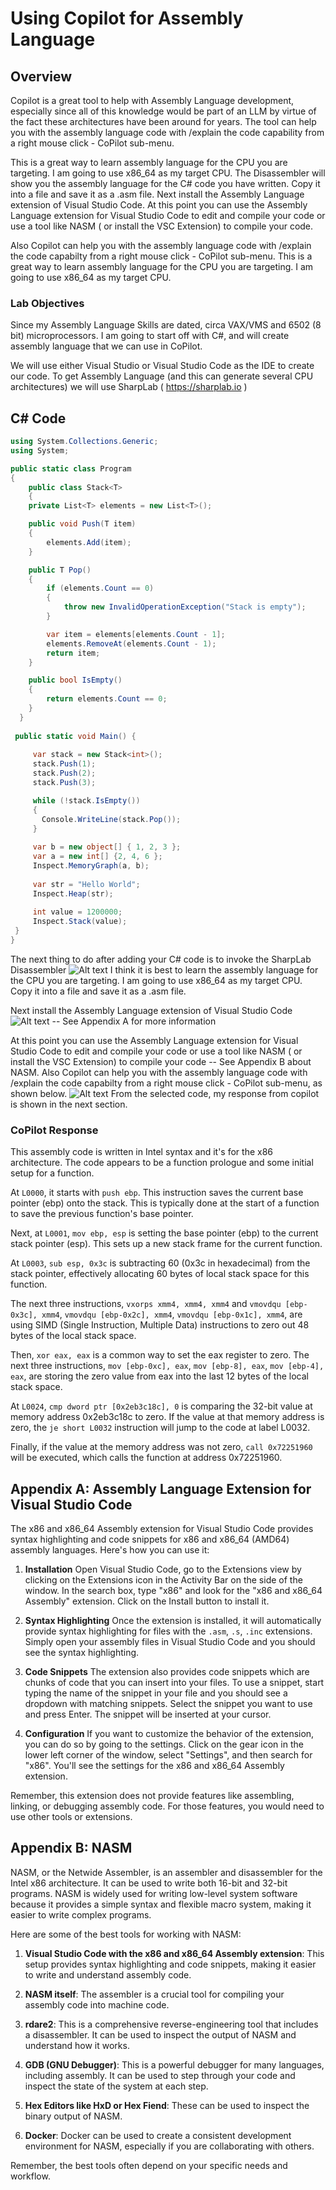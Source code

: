 # Using Copilot for Assembly Language

## Overview

Copilot is a great tool to help with Assembly Language development, especially since all of this knowledge would be part of an LLM by virtue of the fact these architectures have been around for years.  The tool can help you with the assembly language code with /explain the code capability from a right mouse click - CoPilot sub-menu. 

This is a great way to learn assembly language for the CPU you are targeting.  I am going to use x86_64 as my target CPU.  The Disassembler will show you the assembly language for the C# code you have written.  Copy it into a file and save it as a .asm file.  Next install the Assembly Language extension of Visual Studio Code.  At this point you can use the Assembly Language extension for Visual Studio Code to edit and compile your code or use a tool like NASM ( or install the VSC Extension) to compile your code.  

Also Copilot can help you with the assembly language code with /explain the code capabilty from a right mouse click - CoPilot sub-menu.  This is a great way to learn assembly language for the CPU you are targeting.  I am going to use x86_64 as my target CPU.  

### Lab Objectives

Since my Assembly Language Skills are dated, circa VAX/VMS and 6502 (8 bit) microprocessors.  I am going to start off with C#, and will create assembly language that we can use in CoPilot.

We will use either Visual Studio or Visual Studio Code as the IDE to create our code. To get Assembly Language (and this can generate several CPU architectures) we will use SharpLab ( https://sharplab.io )

## C# Code

```csharp
using System.Collections.Generic;
using System;

public static class Program
{
    public class Stack<T>
    {
    private List<T> elements = new List<T>();

    public void Push(T item)
    {
        elements.Add(item);
    }

    public T Pop()
    {
        if (elements.Count == 0)
        {
            throw new InvalidOperationException("Stack is empty");
        }

        var item = elements[elements.Count - 1];
        elements.RemoveAt(elements.Count - 1);
        return item;
    }

    public bool IsEmpty()
    {
        return elements.Count == 0;
    }
  }
    
 public static void Main() {
     
     var stack = new Stack<int>();
     stack.Push(1);
     stack.Push(2);
     stack.Push(3);

     while (!stack.IsEmpty())
     {
       Console.WriteLine(stack.Pop());
     }
     
     var b = new object[] { 1, 2, 3 };
     var a = new int[] {2, 4, 6 };
     Inspect.MemoryGraph(a, b);
     
     var str = "Hello World";
     Inspect.Heap(str);
     
     int value = 1200000;
     Inspect.Stack(value);
 }
}
```
The next thing to do after adding your C# code is to invoke the SharpLab Disassembler
![Alt text](./images/assemble.jpg)  I think it is best to learn the assembly language for the CPU you are targeting.  I am going to use x86_64 as my target CPU.  Copy it into a file and save it as a .asm file.

Next install the Assembly Language extension of Visual Studio Code
![Alt text](./images/asm-ext.jpg) -- See Appendix A for more information


At this point you can use the Assembly Language extension for Visual Studio Code to edit and compile your code or use a tool like NASM ( or install the VSC Extension) to compile your code -- See Appendix B about NASM.  Also Copilot can help you with the assembly language code with /explain the code capabilty from a right mouse click - CoPilot sub-menu, as shown below.
![Alt text](./images/explain-asm.jpg)
From the selected code, my response from copilot is shown in the next section.

### CoPilot Response

This assembly code is written in Intel syntax and it's for the x86 architecture. The code appears to be a function prologue and some initial setup for a function.

At `L0000`, it starts with `push ebp`. This instruction saves the current base pointer (ebp) onto the stack. This is typically done at the start of a function to save the previous function's base pointer.

Next, at `L0001`, `mov ebp, esp` is setting the base pointer (ebp) to the current stack pointer (esp). This sets up a new stack frame for the current function.

At `L0003`, `sub esp, 0x3c` is subtracting 60 (0x3c in hexadecimal) from the stack pointer, effectively allocating 60 bytes of local stack space for this function.

The next three instructions, `vxorps xmm4, xmm4, xmm4` and `vmovdqu [ebp-0x3c], xmm4`, `vmovdqu [ebp-0x2c], xmm4`, `vmovdqu [ebp-0x1c], xmm4`, are using SIMD (Single Instruction, Multiple Data) instructions to zero out 48 bytes of the local stack space.

Then, `xor eax, eax` is a common way to set the eax register to zero. The next three instructions, `mov [ebp-0xc], eax`, `mov [ebp-8], eax`, `mov [ebp-4], eax`, are storing the zero value from eax into the last 12 bytes of the local stack space.

At `L0024`, `cmp dword ptr [0x2eb3c18c], 0` is comparing the 32-bit value at memory address 0x2eb3c18c to zero. If the value at that memory address is zero, the `je short L0032` instruction will jump to the code at label L0032.

Finally, if the value at the memory address was not zero, `call 0x72251960` will be executed, which calls the function at address 0x72251960.

## Appendix A: Assembly Language Extension for Visual Studio Code

The x86 and x86_64 Assembly extension for Visual Studio Code provides syntax highlighting and code snippets for x86 and x86_64 (AMD64) assembly languages. Here's how you can use it:

1. **Installation**
   Open Visual Studio Code, go to the Extensions view by clicking on the Extensions icon in the Activity Bar on the side of the window. In the search box, type "x86" and look for the "x86 and x86_64 Assembly" extension. Click on the Install button to install it.

2. **Syntax Highlighting**
   Once the extension is installed, it will automatically provide syntax highlighting for files with the `.asm`, `.s`, `.inc` extensions. Simply open your assembly files in Visual Studio Code and you should see the syntax highlighting.

3. **Code Snippets**
   The extension also provides code snippets which are chunks of code that you can insert into your files. To use a snippet, start typing the name of the snippet in your file and you should see a dropdown with matching snippets. Select the snippet you want to use and press Enter. The snippet will be inserted at your cursor.

4. **Configuration**
   If you want to customize the behavior of the extension, you can do so by going to the settings. Click on the gear icon in the lower left corner of the window, select "Settings", and then search for "x86". You'll see the settings for the x86 and x86_64 Assembly extension.

Remember, this extension does not provide features like assembling, linking, or debugging assembly code. For those features, you would need to use other tools or extensions.

## Appendix B: NASM 

NASM, or the Netwide Assembler, is an assembler and disassembler for the Intel x86 architecture. It can be used to write both 16-bit and 32-bit programs. NASM is widely used for writing low-level system software because it provides a simple syntax and flexible macro system, making it easier to write complex programs.

Here are some of the best tools for working with NASM:

1. **Visual Studio Code with the x86 and x86_64 Assembly extension**: This setup provides syntax highlighting and code snippets, making it easier to write and understand assembly code.

2. **NASM itself**: The assembler is a crucial tool for compiling your assembly code into machine code.

3. **rdare2**: This is a comprehensive reverse-engineering tool that includes a disassembler. It can be used to inspect the output of NASM and understand how it works.

4. **GDB (GNU Debugger)**: This is a powerful debugger for many languages, including assembly. It can be used to step through your code and inspect the state of the system at each step.

5. **Hex Editors like HxD or Hex Fiend**: These can be used to inspect the binary output of NASM.

6. **Docker**: Docker can be used to create a consistent development environment for NASM, especially if you are collaborating with others.

Remember, the best tools often depend on your specific needs and workflow.
